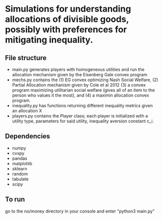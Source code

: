 # Simulations for understanding allocations of divisible goods, possibly with preferences for mitigating inequality.
## File structure
* main.py generates players with homogeneous utilities and run the allocation mechanism given by the Eisenberg Gale convex program
* mechs.py contains the (1) EG convex optimizing Nash Social Welfare, (2) Partial Allocation mechanism given by Cole et al 2012 (3) a convex program maximizing utilitarian social welfare (gives all of an item to the person who values it the most), and (4) a maximin allocation convex program.
* inequality.py has functions returning different inequality metrics given an allocation X
* players.py contains the Player class; each player is initialized with a utility type, parameters for said utility, inequality aversion constant c_i. 


## Dependencies
* numpy
* cvxpy
* pandas
* matplotlib
* sklearn
* random
* tabulate
* scipy

## To run
go to the no/money directory in your console and enter "python3 main.py"
